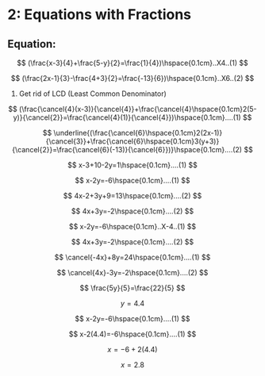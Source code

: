 # 2: Equations with Fractions

## Equation:

$$
(\frac{x-3}{4}+\frac{5-y}{2}=\frac{1}{4})\hspace{0.1cm}..X4..(1)
$$

$$
(\frac{2x-1}{3}-\frac{4+3}{2}=\frac{-13}{6})\hspace{0.1cm}..X6..(2)
$$

1. Get rid of LCD (Least Common Denominator)

$$
(\frac{\cancel{4}(x-3)}{\cancel{4}}+\frac{\cancel{4}\hspace{0.1cm}2(5-y)}{\cancel{2}}=\frac{\cancel{4}(1)}{\cancel{4}})\hspace{0.1cm}....(1)
$$

$$
\underline{(\frac{\cancel{6}\hspace{0.1cm}2(2x-1)}{\cancel{3}}+\frac{\cancel{6}\hspace{0.1cm}3(y+3)}{\cancel{2}}=\frac{\cancel{6}(-13)}{\cancel{6}})}\hspace{0.1cm}....(2)
$$

$$
x-3+10-2y=1\hspace{0.1cm}....(1)
$$

$$
x-2y=-6\hspace{0.1cm}....(1)
$$

$$
 
$$

$$
4x-2+3y+9=13\hspace{0.1cm}....(2)
$$

$$
4x+3y=-2\hspace{0.1cm}....(2)
$$

$$
 
$$

$$
x-2y=-6\hspace{0.1cm}..X-4..(1)
$$

$$
4x+3y=-2\hspace{0.1cm}....(2)
$$

$$
 
$$

$$
\cancel{-4x}+8y=24\hspace{0.1cm}....(1)
$$

$$
\cancel{4x}-3y=-2\hspace{0.1cm}....(2)
$$

$$
 
$$

$$
\frac{5y}{5}=\frac{22}{5}
$$

$$
y = 4.4
$$

$$
 
$$

$$
x-2y=-6\hspace{0.1cm}....(1)
$$

$$
x-2(4.4)=-6\hspace{0.1cm}....(1)
$$

$$
x=-6+2(4.4)
$$

$$
x=2.8
$$